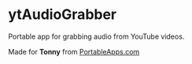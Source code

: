 # ytAudioGrabber
Portable app for grabbing audio from YouTube videos.

Made for **Tonny** from [PortableApps.com](https://portableapps.com/node/64420)
